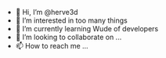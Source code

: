 - 👋 Hi, I’m @herve3d
- 👀 I’m interested in too many things
- 🌱 I’m currently learning Wude of developers
- 💞️ I’m looking to collaborate on ...
- 📫 How to reach me ...

<!---
herve3d/herve3d is a ✨ special ✨ repository because its `README.md` (this file) appears on your GitHub profile.
You can click the Preview link to take a look at your changes.
--->
